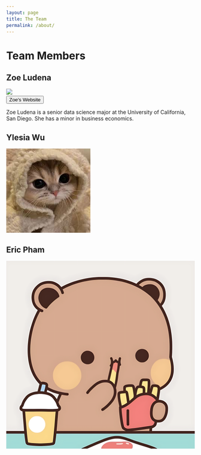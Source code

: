 ```yaml
---
layout: page
title: The Team
permalink: /about/
---
```


# Team Members

## Zoe Ludena

<div class="circle">
    <img src="{{ '/assets/team_pics/zoe.jpg' | relative_url }}">
</div>

<a href="https://zoeludena.github.io/" target="_blank">
    <button>Zoe's Website</button>
</a>

Zoe Ludena is a senior data science major at the University of California, San Diego. She has a minor in business economics.

## Ylesia Wu

<div class="circle">
    <img src="assets/team_pics/ylesia.jpg" alt="Ylesia Image">
</div>

## Eric Pham

<div class="circle">
    <img src="assets/team_pics/eric.png" alt="Eric Image">
</div>

